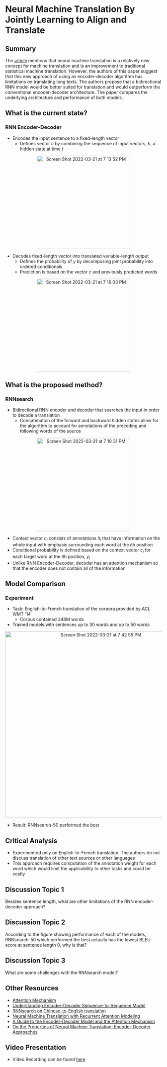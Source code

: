 # Neural Machine Translation By Jointly Learning to Align and Translate

## Summary

The [article](https://arxiv.org/abs/1409.0473) mentions that neural machine translation is a relatively new concept for machine translation and is an improvement to traditional statistical machine translation. However, the authors of this paper suggest that this new approach of using an encoder-decoder algorithm has limitations on translating long texts. The authors propose that a bidirectional RNN model would be better suited for translation and would outperform the conventional encoder-decoder architecture. The paper compares the underlying architecture and performance of both models.

## What is the current state?

### RNN Encoder-Decoder
* Encodes the input sentence to a fixed-length vector
  * Defines vector *c* by combining the sequence of input vectors, *h*, a hidden state at time *t*

<p align="center"><img width="300" alt="Screen Shot 2022-03-21 at 7 13 52 PM" src="https://user-images.githubusercontent.com/19938311/159383103-facca493-ce33-4121-81c1-f0a8d5c943a3.png">

* Decodes fixed-length vector into translated variable-length output
  * Defines the probability of *y* by decomposing joint probability into ordered conditionals
  * Prediction is based on the vector *c* and previously predicted words

<p align="center"><img width="300" alt="Screen Shot 2022-03-21 at 7 16 03 PM" src="https://user-images.githubusercontent.com/19938311/159383300-6880d18b-3936-4ce7-8336-07daeda5f2e5.png">

## What is the proposed method?

### RNNsearch
* Bidirectional RNN encoder and decoder that searches the input in order to decode a translation
  * Concatenation of the forward and backward hidden states allow for the algorithm to account for annotations of the preceding and following words of the source

<p align="center"><img width="300" alt="Screen Shot 2022-03-21 at 7 19 31 PM" src="https://user-images.githubusercontent.com/19938311/159383566-c9eacf35-94c2-412b-9c20-ef95e4c641ef.png">
  
* Context vector *c<sub>i</sub>* consists of annotations *h<sub>i</sub>* that have information on the whole input with emphasis surrounding each word at the *i*th position
* Conditional probability is defined based on the context vector *c<sub>i</sub>* for each target word at the *i*th position, *y<sub>i</sub>*
* Unlike RNN Encoder-Decoder, decoder has an attention mechanism so that the encoder does not contain all of the information
  
## Model Comparison
  
### Experiment
* Task: English-to-French translation of the corpora provided by ACL WMT '14
  * Corpus contained 348M words
* Trained models with sentences up to 30 words and up to 50 words
  
<p align="center"><img width="600" alt="Screen Shot 2022-03-21 at 7 42 55 PM" src="https://user-images.githubusercontent.com/19938311/159385432-4a16a808-89e5-4e8d-afcf-34a948f27dcb.png">
  
* Result: RNNsearch-50 performed the best
  
## Critical Analysis

* Experimented only on English-to-French translation. The authors do not discuss translation of other text sources or other languages
* This approach requires computation of the annotation weight for each word which would limit the applicability to other tasks and could be costly
  
## Discussion Topic 1
Besides sentence length, what are other limitations of the RNN encoder-decoder approach?
  
## Discussion Topic 2
According to the figure showing performance of each of the models, RNNsearch-50 which performed the best actually has the lowest BLEU score at sentence length 0, why is that?
 
## Discussion Topic 3
What are some challenges with the RNNsearch model?
  
## Other Resources
* [Attention Mechanism](https://machine-learning-note.readthedocs.io/en/latest/attention.html)
* [Understanding Encoder-Decoder Sequence-to-Sequence Model](https://towardsdatascience.com/understanding-encoder-decoder-sequence-to-sequence-model-679e04af4346)
* [RNNsearch on Chinese-to-English translation](https://github.com/xwgeng/RNNSearch)
* [Neural Machine Translation with Recurrent Attention Modeling](https://aclanthology.org/E17-2061.pdf)
* [A Guide to the Encoder-Decoder Model and the Attention Mechanism](https://betterprogramming.pub/a-guide-on-the-encoder-decoder-model-and-the-attention-mechanism-401c836e2cdb)
* [On the Properties of Neural Machine Translation: Encoder-Decoder Approaches](https://arxiv.org/abs/1409.1259)

## Video Presentation
* Video Recording can be found [here](https://www.youtube.com/watch?v=A62bEN41TLs)


